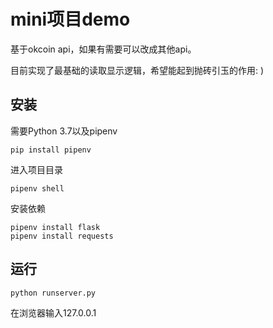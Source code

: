 # mini项目demo

基于okcoin api，如果有需要可以改成其他api。

目前实现了最基础的读取显示逻辑，希望能起到抛砖引玉的作用: )

## 安装

需要Python 3.7以及pipenv

```
pip install pipenv
```

进入项目目录

```
pipenv shell
```

安装依赖
```
pipenv install flask
pipenv install requests
```

## 运行

```
python runserver.py
```

在浏览器输入127.0.0.1
